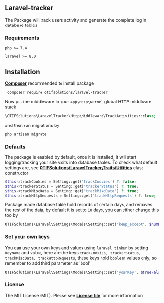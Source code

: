 ## Laravel-tracker

The Package will track users activity and generate the complete log in database tables

### Requirements
`php >= 7.4`

`laravel >= 8.0`

## Installation

[**Composer**](https://getcomposer.org/download/) recommended to install package

```sh
 composer require otifsolutions/laravel-tracker
```

Now put the middleware in your `App\Http\Kernel` global HTTP middlware stack
 
```php
\OTIFSolutions\LaravelTracker\Http\Middleware\TrackActivities::class;
```

and then run migrations by 

```
php artisan migrate
```

### Defaults

The package is enabled by default, once it is installed, it will start logging/tracking your site 
visits into database tables. To check what default settings are, 
see [**OTIFSolutions\LaravelTracker\Traits\Utilities**](https://github.com/otifsolutions/laravel-tracker/blob/main/src/Traits/Utilities.php) class constructor

```php
$this->trackCookies = Setting::get('trackCookies') ?: false;
$this->trackerStatus = Setting::get('trackerStatus') ?: true;
$this->trackMiscData = Setting::get('trackMiscData') ?: true;
$this->trackHttpRequests = Setting::get('trackHttpRequests') ?: true;
```

Package made database table hold records of certain days, and removes the rest of the data, 
by default it is set to `10` days, you can either change this too by

```php
OTIFSolutions\Laravel\Settings\Models\Setting::set('keep_except', $numDays);
```

### Set your own keys

You can use your own keys and values using `laravel tinker` by setting `keyName` and `value`,
here are the keys `trackCookies, trackerStatus, trackMiscData, trackHttpRequests`, these keys hold
`boolean` values only, so remember to add third parameter as 'bool'

```php
OTIFSolutions\Laravel\Settings\Models\Setting::set('yourKey', $trueFalse, 'bool');
```

### Licence
The MIT License (MIT). Please see [**License file**](https://github.com/otifsolutions/laravel-tracker/blob/main/LICENSE) for more information
